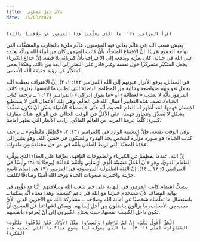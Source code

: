 ```yaml
---
title:  سلامُ طفلٍ مَفطوم
date:  25/03/2024
---
```


`اقرأ المزامير ١٣١. ما الذي يعلِّمنا هذا المزمور عن علاقتنا بالله؟`

يعيش شعب الله في عالَم يعاني فيه المؤمنون، عالَم مليء بالتجارب والمشقَّات التي تواجه الجميع تقريبًا. إنَّ الاقتناع المتجدِّد بأنَّ كاتب المزمور كان مِن أبناء الله وبأنَّه يعتمد على الله في حياته، كان يعزِّيه ويدفعه إلى الاعتراف بأنَّ كبريائه بلا قيمة. إنَّ خداع الكبرياء يجعل المتكبِّر متمركزًا حول نفسه وغير قادر على النظر إلى أبعد مِن ذلك، وهكذا يعمى المتكبِّر عن رؤية حقيقة الله الأسمى.

في المقابل، يرفع الأبرار عيونهم إلى الله (المزامير ١٢٣: ١، ٢). إنَّ الاعتراف بعظمة الله يجعل نفوسهم متواضعة وخالية مِن المطامح الباطلة التي تطلب ما لنفسها. يعترف كاتب المزمور بأنَّه لا يطلب «العظائم» أو «ما يفوق إدراكي» (المزامير ١٣١: ١ ــ ترجمة كتاب الحياة). تصف هذه التعابير أعمال الله في العالَم، وهي تلك الأعمال التي لا يستطيع الإنسان فهمها. لقد أظهر لنا العلم الحديث أنَّه حتَّى «أبسط» الأشياء يمكن أنْ تكون معقَّدة بشكل لا يُصدَّق وتتجاوز فهمنا، على الأقلِّ في الوقت الحالي. في الواقع، هناك مفارقة كبيرة: كلَّما عرفنا المزيد عن العالَم المادِّي، زادت الألغاز التي تظهر أمامنا.

وفي الوقت نفسه، فإنَّ التشبيه الوارد في (المزامير ١٣١: ٢، «كَطِفْلٍ مَفْطُومٍ» ــ ترجمة كتاب الحياة) هو صورة مؤثِّرة لشخص يجد الهدوء والسكون في حضن الله. وهو يشير إلى علاقة المحبَّة التي تربط الطفل بأمِّه في مراحل مختلفة مِن طفولته.

إنَّ الله، عندما يفطمنا عن الكبرياء والطموحات التافهة، يعرِّفنا على الغذاء الذي يوفِّره الطعام القويِّ، وهو «أَنْ أَعْمَلَ مَشِيئَةَ الَّذِي أَرْسَلَنِي وَأُتَمِّمَ عَمَلَهُ» (يوحنَّا ٤: ٣٤؛ وأيضًا في العبرانيين ٥: ١٢ ــ ١٤). إنَّ الثقة الطفولية الموصوفة في المزمور ١٣١ هي إيمان ناضج جرَّبته واختبرته صعوبات الحياة وَوجد الله أمينًا وصادقًا لكلمته.

ينصبُّ اهتمام كاتب المزمور في النهاية على خير شعب الله وسلامتهم. إنَّنا مدعوُّون في نهاية المطاف لأنْ نستخدم خبرتنا مع الله في دعم كنيسته. وهذا معناه أنَّه يمكننا ــ باستعمال ما تعلَّمناه شخصيًا عن أمانة الله وصلاحه ــ مشاركة ذلك مع الآخرين الذين، لأيِّ سبب مِن الأسباب، ما يزالون يناضلون مِن أجل إيمانهم. ويمكن لشهادتنا عن المسيح أنْ تكون داخل الكنيسة نفسها، حيث يحتاج الكثيرون إلى أنْ يَعرفوه بأنفسهم.

`«اَلْحَقَّ أَقُولُ لَكُمْ: إِنْ لَمْ تَرْجِعُوا وَتَصِيرُوا مِثْلَ الأَوْلاَدِ فَلَنْ تَدْخُلُوا مَلَكُوتَ السَّمَاوَاتِ» (متَّى ١٨: ٣). ما الذي يقوله لنا يسوع هنا؟ ما الذي تعنيه هذه الفكرة؟`